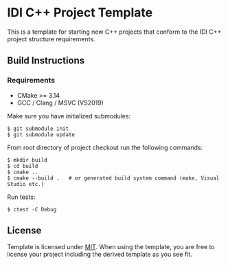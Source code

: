 # IDI C++ Project Template

This is a template for starting new C++ projects that conform to the IDI C++ project structure requirements.

## Build Instructions

### Requirements

- CMake >= 3.14
- GCC / Clang / MSVC (VS2019)

Make sure you have initialized submodules:
```
$ git submodule init
$ git submodule update
```

From root directory of project checkout run the following commands:
```
$ mkdir build
$ cd build
$ cmake ..
$ cmake --build .   # or generated build system command (make, Visual Studio etc.)
```

Run tests:
```
$ ctest -C Debug
```

## License

Template is licensed under [MIT](https://github.com/IDI-Systems/idi-cpp-template/blob/master/LICENSE). When using the template, you are free to license your project including the derived template as you see fit.
